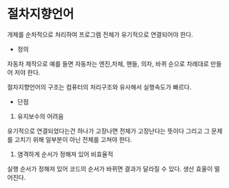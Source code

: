 # 절차지향언어

개체를 순차적으로 처리하여 프로그램 전체가 유기적으로 연결되어야 한다.

- 정의

자동차 제작으로 예를 들면 자동차는 엔진,차체, 핸들, 의자, 바퀴 순으로 차례대로 만들어 저야 한다.

절차지향언어의 구조는 컴퓨터의 처리구조와 유사해서 실행속도가 빠르다.

- 단점
1. 유지보수의 어려움

유기적으로 연결되었다는건 하나가 고장나면 전체가 고장난다는 뜻이다 그리고 그 문제를 고치기 위해 일부분이 아닌 전체를 고쳐야 한다.

1. 염격하게 순서가 정해져 있어 비효율적

실행 순서가 정해져 있어 코드의 순서가 바뀌면 결과가 달라질 수 있다.  생산 효울이 떨어진다.
